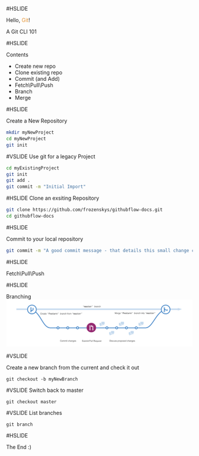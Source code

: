 #HSLIDE

Hello, <span style="color:#e49436">Git</span>!

A Git CLI 101

#HSLIDE

Contents

- Create new repo 
- Clone existing repo 
- Commit (and Add) 
- Fetch\Pull\Push 
- Branch 
- Merge 

#HSLIDE

Create a New Repository

```bash
mkdir myNewProject
cd myNewProject
git init
```

#VSLIDE Use git for a legacy Project

```bash
cd myExistingProject
git init
git add .
git commit -m "Initial Import"
```

#HSLIDE Clone an exsiting Repository

```bash
git clone https://github.com/frozenskys/githubflow-docs.git
cd githubflow-docs
```

#HSLIDE

Commit to your local repository

```bash
git commit -m "A good commit message - that details this small change change."
```

#HSLIDE

Fetch\Pull\Push

#HSLIDE

Branching
![Logo](assets/branching.png)

#VSLIDE

Create a new branch from the current and check it out 

```
git checkout -b myNewBranch
```

#VSLIDE
Switch back to master

```
git checkout master
```

#VSLIDE
List branches

```
git branch
```

#HSLIDE

The End :)